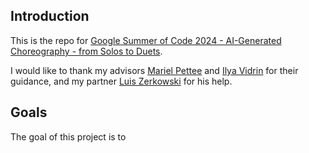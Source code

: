 ## Introduction
This is the repo for [Google Summer of Code 2024 - AI-Generated Choreography - from Solos to Duets](https://humanai.foundation/gsoc/2024/proposal_ChoreoAI1.html).

I would like to thank my advisors [Mariel Pettee](https://marielpettee.com/) and [Ilya Vidrin](https://www.ilyavidrin.com/) for their guidance, and my partner [Luis Zerkowski](https://github.com/Luizerko) for his help.

## Goals
The goal of this project is to 